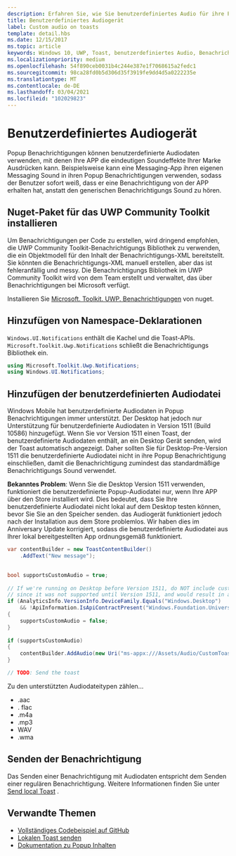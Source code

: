 ```yaml
---
description: Erfahren Sie, wie Sie benutzerdefiniertes Audio für ihre Popup Benachrichtigungen verwenden, damit Ihre APP die eindeutigen Soundeffekte Ihrer Marke Ausdrücken kann.
title: Benutzerdefiniertes Audiogerät
label: Custom audio on toasts
template: detail.hbs
ms.date: 12/15/2017
ms.topic: article
keywords: Windows 10, UWP, Toast, benutzerdefiniertes Audio, Benachrichtigung, Audio, Sound
ms.localizationpriority: medium
ms.openlocfilehash: 54f890ceb0031b4c244e387e1f7068615a2fedc1
ms.sourcegitcommit: 98ca28fd0b5d306d35f3919fe9dd4d5a0222235e
ms.translationtype: MT
ms.contentlocale: de-DE
ms.lasthandoff: 03/04/2021
ms.locfileid: "102029823"
---
```

# <a name="custom-audio-on-toasts"></a>Benutzerdefiniertes Audiogerät

Popup Benachrichtigungen können benutzerdefinierte Audiodaten verwenden, mit denen Ihre APP die eindeutigen Soundeffekte Ihrer Marke Ausdrücken kann. Beispielsweise kann eine Messaging-App ihren eigenen Messaging Sound in ihren Popup Benachrichtigungen verwenden, sodass der Benutzer sofort weiß, dass er eine Benachrichtigung von der APP erhalten hat, anstatt den generischen Benachrichtigungs Sound zu hören.

## <a name="install-uwp-community-toolkit-nuget-package"></a>Nuget-Paket für das UWP Community Toolkit installieren

Um Benachrichtigungen per Code zu erstellen, wird dringend empfohlen, die UWP Community Toolkit-Benachrichtigungs Bibliothek zu verwenden, die ein Objektmodell für den Inhalt der Benachrichtigungs-XML bereitstellt. Sie könnten die Benachrichtigungs-XML manuell erstellen, aber das ist fehleranfällig und messy. Die Benachrichtigungs Bibliothek im UWP Community Toolkit wird von dem Team erstellt und verwaltet, das über Benachrichtigungen bei Microsoft verfügt.

Installieren Sie [Microsoft. Toolkit. UWP. Benachrichtigungen](https://www.nuget.org/packages/Microsoft.Toolkit.Uwp.Notifications/) von nuget.


## <a name="add-namespace-declarations"></a>Hinzufügen von Namespace-Deklarationen

`Windows.UI.Notifications` enthält die Kachel und die Toast-APIs. `Microsoft.Toolkit.Uwp.Notifications` schließt die Benachrichtigungs Bibliothek ein.

```csharp
using Microsoft.Toolkit.Uwp.Notifications;
using Windows.UI.Notifications;
```


## <a name="add-the-custom-audio"></a>Hinzufügen der benutzerdefinierten Audiodatei

Windows Mobile hat benutzerdefinierte Audiodaten in Popup Benachrichtigungen immer unterstützt. Der Desktop hat jedoch nur Unterstützung für benutzerdefinierte Audiodaten in Version 1511 (Build 10586) hinzugefügt. Wenn Sie vor Version 1511 einen Toast, der benutzerdefinierte Audiodaten enthält, an ein Desktop Gerät senden, wird der Toast automatisch angezeigt. Daher sollten Sie für Desktop-Pre-Version 1511 die benutzerdefinierte Audiodatei nicht in ihre Popup Benachrichtigung einschließen, damit die Benachrichtigung zumindest das standardmäßige Benachrichtigungs Sound verwendet.

**Bekanntes Problem**: Wenn Sie die Desktop Version 1511 verwenden, funktioniert die benutzerdefinierte Popup-Audiodatei nur, wenn Ihre APP über den Store installiert wird. Dies bedeutet, dass Sie Ihre benutzerdefinierte Audiodatei nicht lokal auf dem Desktop testen können, bevor Sie Sie an den Speicher senden. das Audiogerät funktioniert jedoch nach der Installation aus dem Store problemlos. Wir haben dies im Anniversary Update korrigiert, sodass die benutzerdefinierte Audiodatei aus Ihrer lokal bereitgestellten App ordnungsgemäß funktioniert.

```csharp
var contentBuilder = new ToastContentBuilder()
    .AddText("New message");

    
bool supportsCustomAudio = true;
 
// If we're running on Desktop before Version 1511, do NOT include custom audio
// since it was not supported until Version 1511, and would result in a silent toast.
if (AnalyticsInfo.VersionInfo.DeviceFamily.Equals("Windows.Desktop")
    && !ApiInformation.IsApiContractPresent("Windows.Foundation.UniversalApiContract", 2))
{
    supportsCustomAudio = false;
}
 
if (supportsCustomAudio)
{
    contentBuilder.AddAudio(new Uri("ms-appx:///Assets/Audio/CustomToastAudio.m4a"));
}

// TODO: Send the toast
```

Zu den unterstützten Audiodateitypen zählen...

- .aac
- . flac
- .m4a
- .mp3
- WAV
- .wma


## <a name="send-the-notification"></a>Senden der Benachrichtigung

Das Senden einer Benachrichtigung mit Audiodaten entspricht dem Senden einer regulären Benachrichtigung. Weitere Informationen finden Sie unter [Send local Toast](send-local-toast.md) .


## <a name="related-topics"></a>Verwandte Themen

- [Vollständiges Codebeispiel auf GitHub](https://github.com/WindowsNotifications/quickstart-toast-with-custom-audio)
- [Lokalen Toast senden](send-local-toast.md)
- [Dokumentation zu Popup Inhalten](adaptive-interactive-toasts.md)
